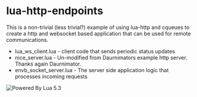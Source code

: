 # lua-http-endpoints

This is a non-trivial (less trivial?) example of using lua-http and cqueues to create a http and websocket based application that can be used for remote communications.

* lua_ws_client.lua - client code that sends periodic status updates
* nice_server.lua - Un-modified from Daurnimators example http server. Thanks again Daurnimator.
* envb_socket_server.lua - The server side application logic that processes incoming requests



![Powered By Lua 5.3](https://www.lua.org/images/powered-by-lua.gif)
